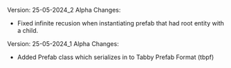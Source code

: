 Version: 25-05-2024_2 Alpha
Changes:
- Fixed infinite recusion when instantiating prefab that had root entity with a child. 

Version: 25-05-2024_1 Alpha
Changes:
- Added Prefab class which serializes in to Tabby Prefab Format (tbpf)

